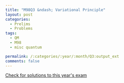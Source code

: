 ```yaml
---
title: "M98Q3 &ndash; Variational Principle"
layout: post
categories:
  - Prelims
  - Problems
tags:
  - QM
  - M98
  - misc quantum

permalink: /:categories/:year/:month/Q3:output_ext
comments: false
---
```

<object data="1998M3Q.pdf" type="application/pdf" width="100%" height="500"></object>
<div class="message"><a href='https://princetonprelim.com/prelim/1/'>Check for solutions to this year's exam</a></div>